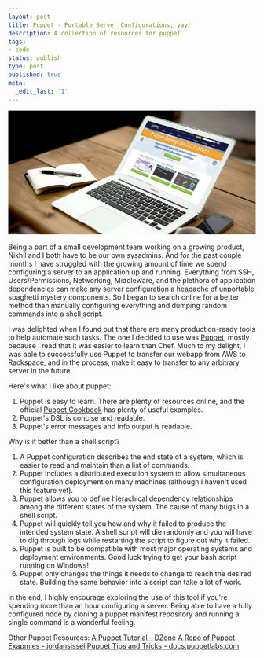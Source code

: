 ```yaml
---
layout: post
title: Puppet - Portable Server Configurations, yay!
description: A collection of resources for puppet
tags:
- code
status: publish
type: post
published: true
meta:
  _edit_last: '1'
---
```

<img alt="puppet" src="/images/2013-07-26-puppet/puppet_screen.jpg" />

Being a part of a small development team working on a growing product, Nikhil and I both have to be our own sysadmins. And for the past couple months I have struggled with the growing amount of time we spend configuring a server to an application up and running. Everything from SSH, Users/Permissions, Networking, Middleware, and the plethora of application dependencies can make any server configuration a headache of unportable spaghetti mystery components. So I began to search online for a better method than manually configuring everything and dumping random commands into a shell script.

I was delighted when I found out that there are many production-ready tools to help automate such tasks. The one I decided to use was [Puppet](https://puppetlabs.com/puppet/what-is-puppet/), mostly because I read that it was easier to learn than Chef. Much to my delight, I was able to successfully use Puppet to transfer our webapp from AWS to Rackspace, and in the process, make it easy to transfer to any arbitrary server in the future.

Here's what I like about puppet:

1. Puppet is easy to learn. There are plenty of resources online, and the official [Puppet Cookbook](http://www.puppetcookbook.com/) has plenty of useful examples.
2. Puppet's DSL is concise and readable.
3. Puppet's error messages and info output is readable.

Why is it better than a shell script?

1. A Puppet configuration describes the end state of a system, which is easier to read and maintain than a list of commands.
2. Puppet includes a distributed execution system to allow simultaneous configuration deployment on many machines (although I haven't used this feature yet).
3. Puppet allows you to define hierachical dependency relationships among the different states of the system. The cause of many bugs in a shell script.
4. Puppet will quickly tell you how and why it failed to produce the intended system state. A shell script will die randomly and you will have to dig through logs while restarting the script to figure out why it failed.
5. Puppet is built to be compatible with most major operating systems and deployment environments. Good luck trying to get your bash script running on Windows!
6. Puppet only changes the things it needs to change to reach the desired state. Building the same behavior into a script can take a lot of work.

In the end, I highly encourage exploring the use of this tool if you're spending more than an hour configuring a server. Being able to have a fully configured node by cloning a puppet manifest repository and running a single command is a wonderful feeling.

Other Puppet Resources:
[A Puppet Tutorial - DZone](http://java.dzone.com/articles/minimalistic-practical)
[A Repo of Puppet Exapmles - jordansissel](https://github.com/jordansissel/puppet-examples#)
[Puppet Tips and Tricks - docs.puppetlabs.com](http://docs.puppetlabs.com/guides/techniques.html)
